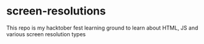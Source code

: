 # screen-resolutions
This repo is my hacktober fest learning ground to learn about HTML, JS and various screen resolution types

